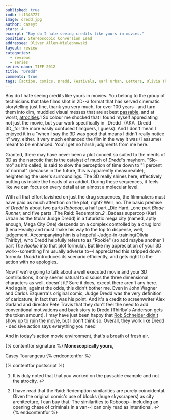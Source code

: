 ```yaml
---
published: true
imdb: tt1343727
image: dredd.jpg
author: caseyt
stars: 4
excerpt: "Boy do I hate seeing credits like yours in movies."
position: Stereoscopic Conversion Lead
addressee: Oliver Allen-Wielebnowski
layout: review
categories:
  - reviews
  - series
series-name: TIFF 2012
title: "Dredd"
comments: true
tags: [action, comics, Dredd, Festivals, Karl Urban, Letters, Olivia Thirlby]
---
```

Boy do I hate seeing credits like yours in movies. You belong to the group of technicians that take films shot in 2D--a format that has served cinematic storytelling just fine, thank you very much, for over 100 years--and turn them into dim, muddled visual messes that are at best [passable][1], and at worst, [atrocities][2].1 So colour me shocked that I found myself appreciating not just the movie, but your  work specifically in _Dredd _(AKA _Dredd 3D,_for the more easily confused filmgoers, I guess). And I don't mean I enjoyed it in a "when I say the 3D was good that means I didn't really notice it" way, either. It very much enhanced the film in the way it was (I assume) meant to be enhanced. You'll get no harsh judgments from me here.

   [1]: http://www.imdb.com/title/tt0926084/
   [2]: http://www.imdb.com/title/tt0938283/

Granted, there may have never been a plot conceit so suited to the merits of 3D as the narcotic that is the catalyst of much of _Dredd_'s mayhem. "Slo-mo" as it's called, is said to slow the perception of time down to "1 percent of normal" (because in the future, this is apparently measureable), heightening the user's surroundings. The 3D really shines here, effectively putting us inside the heads of an addict. During these sequences, it feels like we can focus on every detail at an almost a molecular level.

With all that effort lavished on just the drug sequences, the filmmakers must have paid as much attention on the plot, right? Well, no. The basic premise of  _Dredd_ is about two parts _Robocop_, a half part _Die Hard, _one part _Blade Runner,_ and five  parts _The Raid: Redemption._2_ _Badass supercop (Karl Urban as the titular Judge Dredd) in a futuristic mega city (named, aptly enough, Mega City One) descends on a complex controlled by a drug lord (Lena Heady) and must make his way to the top to dispense, well, judgement. Accompanying him is a hopeful-Judge-in-training(Olivia Thirlby), who Dredd helpfully refers to as "Rookie" (so add maybe another 1 part _The Rookie_ into that plot formula). But like my appreciation of your 3D work--something I'm usually adverse to--I appreciated this stripped down formula. _Dredd_ introduces its scenario efficiently, and gets right to the action with no apologies.

Now if we're going to talk about a well executed movie and your 3D contributions, it only seems natural to discuss the three dimensional characters as well, doesn't it? Sure it does, except there aren't any here. And again, against the odds, this didn't bother me. Even in John Wagner and Carlos Ezquerra's original comic, Judge Dredd was the very definition of caricature; in fact that was his point. And it's a credit to screenwriter Alex Garland and director Pete Travis that they don't feel the need to add conventional motivations and back story to Dredd (Thirlby's Anderson gets the token amount). I may have just been happy that [Rob Schneider didn't show up to ruin the movie][3], but I don't think so. Overall, they work like Dredd - decisive action says everything you need

   [3]: http://www.youtube.com/watch?v=ucZT8EepU50

And in today's action movie environment, that's a breath of fresh air.

{% contentfor signature %}
**Monoscopically yours,**

Casey Tourangeau
{% endcontentfor %}

{% contentfor postscript %}
  1. It is duly noted that that you worked on the passable example and not the atrocity. ↩
  

  2. I have read that the Raid: Redemption similarities are purely coincidental. Given the original comic's use of blocks (huge skyscrapers) as city architecture, I can buy that. The similarities to Robocop--including an opening chase of criminals in a van--I can only read as intentional.  ↩
{% endcontentfor %}